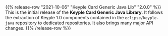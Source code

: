 {{% release-row "2021-10-06" "Keyple Card Generic Java Lib" "2.0.0" %}} 
This is the initial release of the **Keyple Card Generic Java Library**.
It follows the extraction of Keyple 1.0 components contained in the `eclipse/keyple-java` repository to dedicated repositories.
It also brings many major API changes.
{{% /release-row %}}
